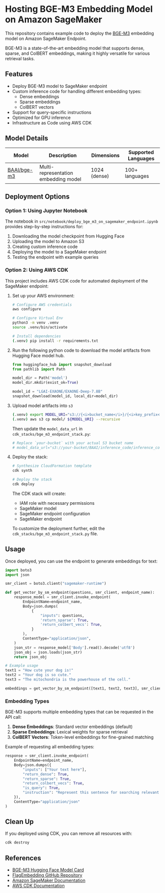 # Hosting BGE-M3 Embedding Model on Amazon SageMaker

This repository contains example code to deploy the [BGE-M3](https://huggingface.co/BAAI/bge-m3) embedding model on Amazon SageMaker Endpoint.

BGE-M3 is a state-of-the-art embedding model that supports dense, sparse, and ColBERT embeddings, making it highly versatile for various retrieval tasks.

## Features

- Deploy BGE-M3 model to SageMaker endpoint
- Custom inference code for handling different embedding types:
  - Dense embeddings
  - Sparse embeddings
  - ColBERT vectors
- Support for query-specific instructions
- Optimized for GPU inference
- Infrastructure as Code using AWS CDK

## Model Details

| Model | Description | Dimensions | Supported Languages |
|-------|-------------|-----------|---------------------|
| [BAAI/bge-m3](https://huggingface.co/BAAI/bge-m3) | Multi-representation embedding model | 1024 (dense) | 100+ languages |

## Deployment Options

### Option 1: Using Jupyter Notebook

The notebook in `src/notebook/deploy_bge_m3_on_sagemaker_endpoint.ipynb` provides step-by-step instructions for:

1. Downloading the model checkpoint from Hugging Face
2. Uploading the model to Amazon S3
3. Creating custom inference code
4. Deploying the model to a SageMaker endpoint
5. Testing the endpoint with example queries

### Option 2: Using AWS CDK

This project includes AWS CDK code for automated deployment of the SageMaker endpoint:

1. Set up your AWS environment:
    ```bash
    # Configure AWS credentials
    aws configure
    
    # Configure Virtual Env
    python3 -m venv .venv
    source .venv/bin/activate

    # Install dependencies
    (.venv) pip install -r requirements.txt
    ```

1. Run the following python code to download the model artifacts from Hugging Face model hub.
    ```python
    from huggingface_hub import snapshot_download
    from pathlib import Path

    model_dir = Path('model')
    model_dir.mkdir(exist_ok=True)

    model_id = "LGAI-EXAONE/EXAONE-Deep-7.8B"
    snapshot_download(model_id, local_dir=model_dir)
    ```

   
1. Upload model artifacts into `s3`
    ```sh
    (.venv) export MODEL_URI="s3://{<i>bucket_name</i>}/{<i>key_prefix</i>}/"
    (.venv) aws s3 cp model/ ${MODEL_URI} --recursive
    ```
   
    Then update the `model_data_url` in `cdk_stacks/bge_m3_endpoint_stack.py`:
    ```python
    # Replace `your-bucket` with your actual S3 bucket name
    # model_data_url="s3://your-bucket/BAAI/inference_code/inference_code.tar.gz"
    ```

1. Deploy the stack:
   ```bash
   # Synthesize CloudFormation template
   cdk synth
   
   # Deploy the stack
   cdk deploy
   ```

    The CDK stack will create:
   - IAM role with necessary permissions
   - SageMaker model
   - SageMaker endpoint configuration
   - SageMaker endpoint


    To customize the deployment further, edit the `cdk_stacks/bge_m3_endpoint_stack.py` file.

## Usage

Once deployed, you can use the endpoint to generate embeddings for text:

```python
import boto3
import json

smr_client = boto3.client("sagemaker-runtime")

def get_vector_by_sm_endpoint(questions, smr_client, endpoint_name):
    response_model = smr_client.invoke_endpoint(
        EndpointName=endpoint_name,
        Body=json.dumps(
            {
                "inputs": questions,
                'return_sparse': True,
                'return_colbert_vecs': True,
            }
        ),
        ContentType="application/json",
    )
    json_str = response_model['Body'].read().decode('utf8')
    json_obj = json.loads(json_str)
    return json_obj

# Example usage
text1 = "How cute your dog is!"
text2 = "Your dog is so cute."
text3 = "The mitochondria is the powerhouse of the cell."

embeddings = get_vector_by_sm_endpoint([text1, text2, text3], smr_client, endpoint_name)
```

### Embedding Types

BGE-M3 supports multiple embedding types that can be requested in the API call:

1. **Dense Embeddings**: Standard vector embeddings (default)
2. **Sparse Embeddings**: Lexical weights for sparse retrieval
3. **ColBERT Vectors**: Token-level embeddings for fine-grained matching

Example of requesting all embedding types:
```python
response = smr_client.invoke_endpoint(
    EndpointName=endpoint_name,
    Body=json.dumps({
        "inputs": ["Your text here"],
        "return_dense": True,
        "return_sparse": True,
        "return_colbert_vecs": True,
        "is_query": True,
        "instruction": "Represent this sentence for searching relevant passages:"
    }),
    ContentType="application/json"
)
```

## Clean Up

If you deployed using CDK, you can remove all resources with:
```bash
cdk destroy
```

## References

- [BGE-M3 Hugging Face Model Card](https://huggingface.co/BAAI/bge-m3)
- [FlagEmbedding GitHub Repository](https://github.com/FlagOpen/FlagEmbedding)
- [Amazon SageMaker Documentation](https://docs.aws.amazon.com/sagemaker/latest/dg/whatis.html)
- [AWS CDK Documentation](https://docs.aws.amazon.com/cdk/latest/guide/home.html)
